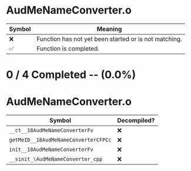# AudMeNameConverter.o
| Symbol | Meaning 
| ------------- | ------------- 
| :x: | Function has not yet been started or is not matching. 
| :white_check_mark: | Function is completed. 


# 0 / 4 Completed -- (0.0%)
# AudMeNameConverter.o
| Symbol | Decompiled? |
| ------------- | ------------- |
| `__ct__18AudMeNameConverterFv` | :x: |
| `getMeID__18AudMeNameConverterCFPCc` | :x: |
| `init__18AudMeNameConverterFv` | :x: |
| `__sinit_\AudMeNameConverter_cpp` | :x: |
